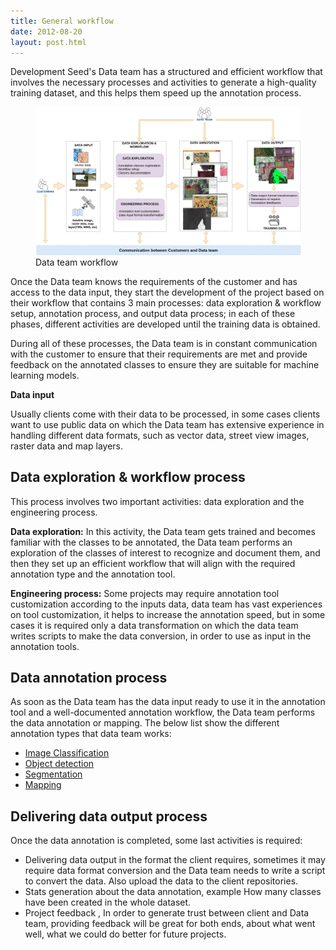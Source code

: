 ```yaml
---
title: General workflow
date: 2012-08-20
layout: post.html
---
```


Development Seed's Data team has a structured and efficient workflow that involves the necessary processes and activities to generate a high-quality training dataset, and this helps them speed up the annotation process.

<figure class="align-center">
 <img src="/assets/images/data_team_workflow.jpg"/>
 <figcaption>Data team workflow</figcaption>
</figure>
 
Once the Data team knows the requirements of the customer and has access to the data input, they start the development of the project based on their workflow that contains 3 main processes: data exploration & workflow setup, annotation process, and output data process; in each of these phases, different activities are developed until the training data is obtained.
 
During all of these processes, the Data team is in constant communication with the customer to ensure that their requirements are met and provide feedback on the annotated classes to ensure they are suitable for machine learning models.
 
**Data input**
 
Usually clients come with their data to be processed, in some cases clients want to use public data on which the Data team has extensive experience in handling different data formats, such as vector data, street view images, raster data and map layers.
 
## Data exploration & workflow process
 
This process involves two important activities: data exploration and the engineering process.
 
**Data exploration:**
In this activity, the Data team gets trained and becomes familiar with the classes to be annotated, the Data team performs an exploration of the classes of interest to recognize and document them, and then they set up an efficient workflow that will align with the required annotation type and the annotation tool.
 
**Engineering process:**
Some projects may require annotation tool customization according to the inputs data, data team has vast experiences on tool customization, it helps to increase the annotation speed, but in some cases it is required only a data transformation on which the data team writes scripts to make the data conversion, in order to use as input in the annotation tools.
 
## Data annotation process
 
As soon as the Data team has the data input ready to use it in the annotation tool and a well-documented annotation workflow, the Data team performs the data annotation or mapping. The below list show the different annotation types that data team works:
 
- [Image Classification](/../annotation-type/image-classification/)
- [Object detection](/../annotation-type/object-detection/)
- [Segmentation](/../annotation-type/segmentation/)
- [Mapping](/../mapping/mapping/)
 
## Delivering data output process
 
Once the data annotation is completed, some last activities is required:
 
- Delivering data output in the format the client requires, sometimes it may require data format conversion and the Data team needs to write a script to convert the data. Also upload the data to the client repositories.
- Stats generation about the data annotation, example How many classes have been created in the whole dataset.
- Project feedback , In order to generate trust between client and Data team, providing feedback will be great for both ends, about what went well, what we could do better for future projects.

